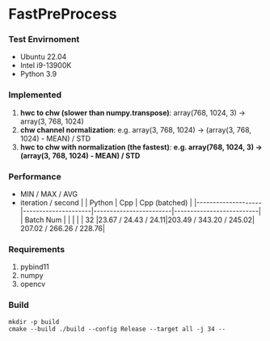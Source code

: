 # FastPreProcess

### Test Envirnoment

- Ubuntu 22.04
- Intel i9-13900K
- Python 3.9



### Implemented

1. **hwc to chw (slower than numpy.transpose)**: array(768, 1024, 3) -> array(3, 768, 1024)
2. **chw channel normalization**: e.g. array(3, 768, 1024) -> (array(3, 768, 1024) - MEAN) / STD
3. **hwc to chw with normalization (the fastest)**: **e.g. array(768, 1024, 3) -> (array(3, 768, 1024) - MEAN) / STD**

### Performance
- MIN / MAX / AVG
- iteration / second
|                    | Python              | Cpp                    | Cpp (batched)            | 
|--------------------|---------------------|------------------------|--------------------------|
| Batch Num |                     |                        |                          |
| 32 |23.67 / 24.43 / 24.11|203.49 / 343.20 / 245.02|  207.02 / 266.26 / 228.76|


### Requirements

1. pybind11
2. numpy
3. opencv



### Build

```
mkdir -p build
cmake --build ./build --config Release --target all -j 34 --
```